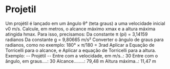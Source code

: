 # Projetil
Um projétil é lançado em um ângulo θ° (teta graus) a uma velocidade inicial v0 m/s. Calcule, em metros, o alcance máximo xmax e a altura máxima atingida hmax. Para isso, precisamos:  Da constante π (pi) = 3,14159 radianos Da constante g = 9,80665 m/s² Converter o ângulo de graus para radianos, como no exemplo: 180° × π/180 = 3rad Aplicar a Equação de Torricelli para o alcance, e Aplicar a equação de Torricelli para a altura. Exemplo:  -- Projétil --  Entre com a velocidade, em m/s..: 30 Entre com o ângulo, em graus....: 30  Alcance........: 79,48 m Altura máxima..: 11,47 m
